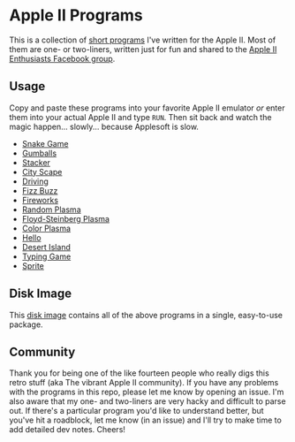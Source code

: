 # Apple II Programs
This is a collection of [short programs](short-programs) I've written for the Apple II. Most of them are one- or two-liners, written just for fun and shared to the [Apple II Enthusiasts Facebook group](https://www.facebook.com/groups/5251478676/).

## Usage
Copy and paste these programs into your favorite Apple II emulator _or_ enter them into your actual Apple II and type `RUN`. Then sit back and watch the magic happen... slowly... because Applesoft is slow.

* [Snake Game](short-programs/snake-game.md)
* [Gumballs](short-programs/gumballs.md)
* [Stacker](short-programs/stacker.md)
* [City Scape](short-programs/city-scape.md)
* [Driving](short-programs/driving.md)
* [Fizz Buzz](short-programs/fizzbuzz.md)
* [Fireworks](short-programs/fireworks.md)
* [Random Plasma](short-programs/random-plasma.md)
* [Floyd-Steinberg Plasma](short-programs/floyd-steinberg-plasma.md)
* [Color Plasma](short-programs/color-plasma.md)
* [Hello](short-programs/hello.md)
* [Desert Island](short-programs/desert-island.md)
* [Typing Game](short-programs/typing-game.md)
* [Sprite](short-programs/sprite.md)

## Disk Image
This [disk image](short-programs/short-programs.dsk) contains all of the above programs in a single, easy-to-use package.

## Community
Thank you for being one of the like fourteen people who really digs this retro stuff (aka The vibrant Apple II community). If you have any problems with the programs in this repo, please let me know by opening an issue. I'm also aware that my one- and two-liners are very hacky and difficult to parse out. If there's a particular program you'd like to understand better, but you've hit a roadblock, let me know (in an issue) and I'll try to make time to add detailed dev notes. Cheers!

